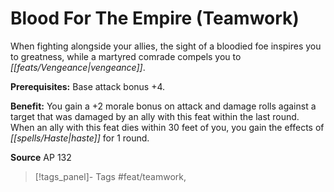 ﻿---
cssclass: [feats]

---
# Blood For The Empire (Teamwork)

When fighting alongside your allies, the sight of a bloodied foe inspires you to greatness, while a martyred comrade compels you to _[[feats/Vengeance|vengeance]]_.

**Prerequisites:** Base attack bonus +4.

**Benefit:** You gain a +2 morale bonus on attack and damage rolls against a target that was damaged by an ally with this feat within the last round. When an ally with this feat dies within 30 feet of you, you gain the effects of _[[spells/Haste|haste]]_ for 1 round.

**Source** AP 132
>[!tags_panel]- Tags
> #feat/teamwork, 